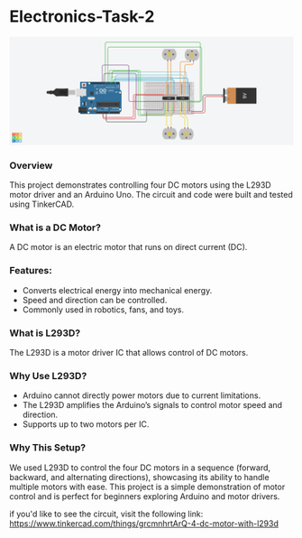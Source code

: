 # Electronics-Task-2
![4 DC motor with L293D](https://github.com/AseelJamaan/Electronics-Task-2/blob/4d399817d50af3ae5e8128483ea66eeee6580538/4%20DC%20Motor%20with%20L293D.png)
### Overview
This project demonstrates controlling four DC motors using the L293D motor driver and an Arduino Uno. The circuit and code were built and tested using TinkerCAD.

### What is a DC Motor?
A DC motor is an electric motor that runs on direct current (DC).

### Features:
- Converts electrical energy into mechanical energy.
- Speed and direction can be controlled.
- Commonly used in robotics, fans, and toys.
  
### What is L293D?
The L293D is a motor driver IC that allows control of DC motors.

### Why Use L293D?
- Arduino cannot directly power motors due to current limitations.
- The L293D amplifies the Arduino’s signals to control motor speed and direction.
- Supports up to two motors per IC.

### Why This Setup?
We used L293D to control the four DC motors in a sequence (forward, backward, and alternating directions), showcasing its ability to handle multiple motors with ease.
This project is a simple demonstration of motor control and is perfect for beginners exploring Arduino and motor drivers.

if you'd like to see the circuit, visit the following link: https://www.tinkercad.com/things/grcmnhrtArQ-4-dc-motor-with-l293d
